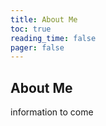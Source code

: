 ```yaml
---
title: About Me
toc: true
reading_time: false
pager: false
---
```


## About Me
information to come
